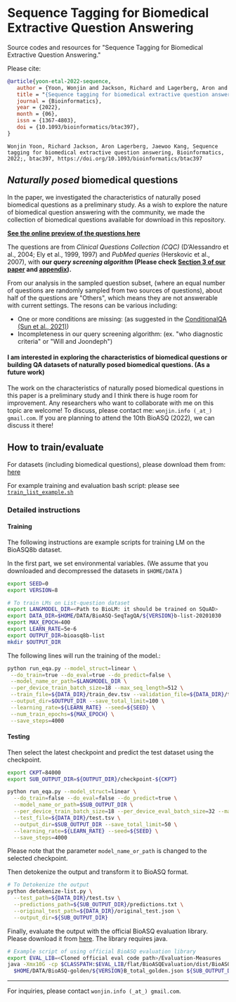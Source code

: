 # Sequence Tagging for Biomedical Extractive Question Answering

Source codes and resources for "Sequence Tagging for Biomedical Extractive Question Answering."

Please cite:
 ```bib
 @article{yoon-etal-2022-sequence,
    author = {Yoon, Wonjin and Jackson, Richard and Lagerberg, Aron and Kang, Jaewoo},
    title = "{Sequence tagging for biomedical extractive question answering}",
    journal = {Bioinformatics},
    year = {2022},
    month = {06},
    issn = {1367-4803},
    doi = {10.1093/bioinformatics/btac397},
}
 ```
```
Wonjin Yoon, Richard Jackson, Aron Lagerberg, Jaewoo Kang, Sequence tagging for biomedical extractive question answering, Bioinformatics, 2022;, btac397, https://doi.org/10.1093/bioinformatics/btac397
```
## _Naturally posed_ biomedical questions
In the paper, we investigated the characteristics of naturally posed biomedical questions as a preliminary study. 
As a wish to explore the nature of biomedical question answering with the community, we made the collection of biomedical questions available for download in this repository.

[**See the online preview of the questions here**](https://1drv.ms/x/s!AjwviG8mocn7hbp16IRH8ICJQKcTXw?e=uYwXiV)

The questions are from _Clinical Questions Collection (CQC)_ (D’Alessandro et al., 2004; Ely et al., 1999, 1997) and _PubMed queries_ (Herskovic et al., 2007), with **our _query screening algorithm_ (Please check [Section 3 of our paper](https://academic.oup.com/bioinformatics/advance-article/doi/10.1093/bioinformatics/btac397/6609766#364116020) and [appendix](https://academic.oup.com/bioinformatics/advance-article/doi/10.1093/bioinformatics/btac397/6609766#supplementary-data)).** 

From our analysis in the sampled question subset, (where an equal number of questions are randomly sampled from two sources of questions), about half of the questions are "Others", which means they are not answerable with current settings. 
The resons can be various including: 
* One or more conditions are missing: (as suggested in the [ConditionalQA (Sun et al., 2021)](https://arxiv.org/abs/2110.06884))
* Incompleteness in our query screening algorithm: (ex. "who diagnostic criteria" or "Will and Joondeph")

#### I am interested in exploring the characteristics of biomedical questions or building QA datasets of naturally posed biomedical questions. (As a future work)
The work on the characteristics of naturally posed biomedical questions in this paper is a preliminary study and I think there is huge room for improvement. 
Any researchers who want to collaborate with me on this topic are welcome! To discuss, please contact me: `wonjin.info (_at_) gmail.com`. If you are planning to attend the 10th BioASQ (2022), we can discuss it there!

## How to train/evaluate

For datasets (including biomedical questions), please download them from: [here](https://drive.google.com/file/d/1m0GnVlKqvUHfDdpZ9KDDor5EiIqhPwp3/view?usp=sharing)

For example training and evaluation bash script: please see [`train_list_example.sh`](./train_list_example.sh)

### Detailed instructions
#### Training
The following instructions are example scripts for training LM on the BioASQ8b dataset.

In the first part, we set environmental variables.
(We assume that you downloaded and decompressed the datasets in `$HOME/DATA` )
```bash
export SEED=0
export VERSION=8

# To train LMs on List-question dataset
export LANGMODEL_DIR=<Path to BioLM: it should be trained on SQuAD>
export DATA_DIR=$HOME/DATA/BioASQ-SeqTagQA/${VERSION}b-list-20201030
export MAX_EPOCH=400
export LEARN_RATE=5e-6
export OUTPUT_DIR=bioasq8b-list
mkdir $OUTPUT_DIR
```

The following lines will run the training of the model.:
```bash
python run_eqa.py --model_struct=linear \
 --do_train=true --do_eval=true --do_predict=false \
 --model_name_or_path=$LANGMODEL_DIR \
 --per_device_train_batch_size=18 --max_seq_length=512 \
 --train_file=${DATA_DIR}/train_dev.tsv --validation_file=${DATA_DIR}/test.tsv --test_file=${DATA_DIR}/test.tsv \
 --output_dir=$OUTPUT_DIR --save_total_limit=100 \
 --learning_rate=${LEARN_RATE} --seed=${SEED} \
 --num_train_epochs=${MAX_EPOCH} \
 --save_steps=4000
```

#### Testing
Then select the latest checkpoint and predict the test dataset using the checkpoint.
```bash
export CKPT=84000
export SUB_OUTPUT_DIR=${OUTPUT_DIR}/checkpoint-${CKPT}

python run_eqa.py --model_struct=linear \
  --do_train=false --do_eval=false --do_predict=true \
  --model_name_or_path=$SUB_OUTPUT_DIR \
  --per_device_train_batch_size=18 --per_device_eval_batch_size=32 --max_seq_length=512 \
  --test_file=${DATA_DIR}/test.tsv \
  --output_dir=$SUB_OUTPUT_DIR --save_total_limit=50 \
  --learning_rate=${LEARN_RATE} --seed=${SEED} \
  --save_steps=4000
```
Please note that the parameter `model_name_or_path` is changed to the selected checkpoint.

Then detokenize the output and transform it to BioASQ format.
```bash
# To Detokenize the output
python detokenize-list.py \
  --test_path=${DATA_DIR}/test.tsv \
  --predictions_path=${SUB_OUTPUT_DIR}/predictions.txt \
  --original_test_path=${DATA_DIR}/original_test.json \
  --output_dir=${SUB_OUTPUT_DIR}
```

Finally, evaluate the output with the official BioASQ evaluation library. Please download it from [here](https://github.com/BioASQ/Evaluation-Measures). The library requires java.
```bash
# Example script of using official BioASQ evaluation library
export EVAL_LIB=<Cloned official eval code path>/Evaluation-Measures
java -Xmx10G -cp $CLASSPATH:$EVAL_LIB/flat/BioASQEvaluation/dist/BioASQEvaluation.jar evaluation.EvaluatorTask1b -phaseB -e 5 \
  $HOME/DATA/BioASQ-golden/${VERSION}B_total_golden.json ${SUB_OUTPUT_DIR}/NER_result_BioASQ.json >> $OUTPUT_DIR/total_BioASQ_eval.log
```

-----

For inquiries, please contact `wonjin.info (_at_) gmail.com`.
